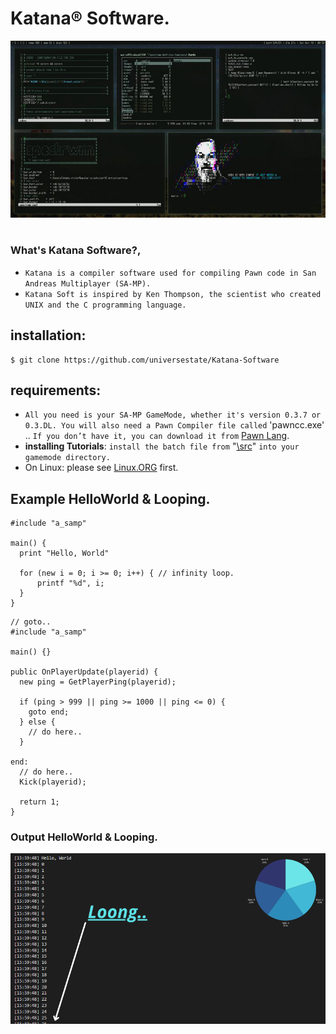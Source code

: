 # Katana® Software.
![Katana](profiler.png)
#
### What's Katana Software?,
- `Katana is a compiler software used for compiling Pawn code in San Andreas Multiplayer (SA-MP).`
- `Katana Soft is inspired by Ken Thompson, the scientist who created UNIX and the C programming language.`
## installation:
```
$ git clone https://github.com/universestate/Katana-Software
```
## requirements:
- `All you need is your SA-MP GameMode, whether it's version 0.3.7 or 0.3.DL. You will also need a Pawn Compiler file called` 'pawncc.exe' .. `If you don’t have it, you can download it from` [Pawn Lang](https://github.com/pawn-lang/compiler/releases).
- **installing Tutorials**: `install the batch file from` "[\src](https://github.com/universestate/Katana-Software/tree/e193de36c726be3fb41689e0bf7231b5d605dd00/src)" `into your gamemode directory.`
- On Linux: please see [Linux.ORG](https://www.linux.org/threads/running-windows-batch-files-on-linux.11205/) first.
## Example HelloWorld & Looping.
```pwn
#include "a_samp"

main() {
  print "Hello, World"

  for (new i = 0; i >= 0; i++) { // infinity loop.
      printf "%d", i;
  }
}
```
```pwn
// goto..
#include "a_samp"

main() {}

public OnPlayerUpdate(playerid) {
  new ping = GetPlayerPing(playerid);

  if (ping > 999 || ping >= 1000 || ping <= 0) {
    goto end;
  } else {
    // do here..
  }

end:
  // do here..
  Kick(playerid);

  return 1;
}
```
### **Output HelloWorld & Looping.**
![image](space.png)
